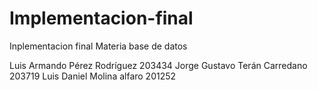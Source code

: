 # Implementacion-final
Inplementacion final Materia base de datos

Luis Armando Pérez Rodríguez 203434
Jorge Gustavo Terán Carredano 203719
Luis Daniel Molina alfaro 201252
